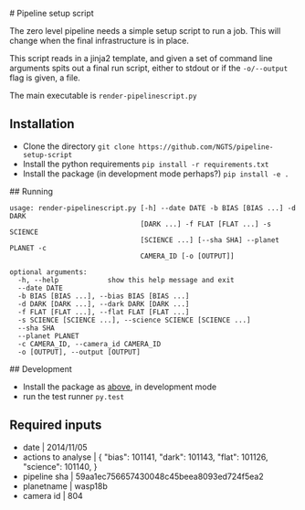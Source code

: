 # Pipeline setup script

The zero level pipeline needs a simple setup script to run a job. This will change when the final infrastructure is in place.

This script reads in a jinja2 template, and given a set of command line arguments spits out a final run script, either to stdout or if the `-o/--output` flag is given, a file.

The main executable is `render-pipelinescript.py`

## Installation

* Clone the directory `git clone https://github.com/NGTS/pipeline-setup-script`
* Install the python requirements `pip install -r requirements.txt`
* Install the package (in development mode perhaps?) `pip install -e .`


## Running

```
usage: render-pipelinescript.py [-h] --date DATE -b BIAS [BIAS ...] -d DARK
                                [DARK ...] -f FLAT [FLAT ...] -s SCIENCE
                                [SCIENCE ...] [--sha SHA] --planet PLANET -c
                                CAMERA_ID [-o [OUTPUT]]

optional arguments:
  -h, --help            show this help message and exit
  --date DATE
  -b BIAS [BIAS ...], --bias BIAS [BIAS ...]
  -d DARK [DARK ...], --dark DARK [DARK ...]
  -f FLAT [FLAT ...], --flat FLAT [FLAT ...]
  -s SCIENCE [SCIENCE ...], --science SCIENCE [SCIENCE ...]
  --sha SHA
  --planet PLANET
  -c CAMERA_ID, --camera_id CAMERA_ID
  -o [OUTPUT], --output [OUTPUT]
```

## Development

* Install the package as [above](#installation), in development mode
* run the test runner `py.test`

## Required inputs

* date | 2014/11/05
* actions to analyse | {
  "bias": 101141,
  "dark": 101143,
  "flat": 101126,
  "science": 101140,
}
* pipeline sha | 59aa1ec756657430048c45beea8093ed724f5ea2
* planetname | wasp18b
* camera id | 804
